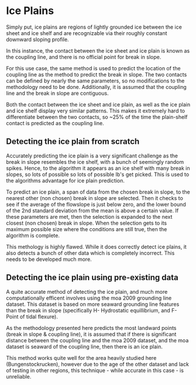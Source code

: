 # Ice Plains

Simply put, ice plains are regions of lightly grounded ice between the ice sheet and ice shelf and are recognizable via their roughly constant downward sloping profile.

In this instance, the contact between the ice sheet and ice plain is known as the coupling line, and there is no official point for break in slope. 

For this use case, the same method is used to predict the location of the coupling line as the method to predict the break in slope. The two contacts can be defined by nearly the same parameters, so no modifications to the methodology need to be done. Additionally, it is assumed that the coupling line and the break in slope are contiguous.

Both the contact between the ice sheet and ice plain, as well as the ice plain and ice shelf display very similar patterns. This makes it extremely hard to differentiate between the two contacts, so ~25% of the time the plain-shelf contact is predicted as the coupling line.

## Detecting the ice plain from scratch

Accurately predicting the ice plain is a very significant challenge as the break in slope resembles the ice shelf, with a bunch of seemingly random spikes. Hence, to the algorithm it appears as an ice shelf with many break in slopes, so lots of possible so lots of possible Ib's get picked. This is used to the algorithms advantage for ice plain prediction.

To predict an ice plain, a span of data from the chosen break in slope, to the nearest other (non chosen) break in slope are selected. Then it checks to see if the average of the flowslope is just below zero, and the lower bound of the 2nd standard deviation from the mean is above a certain value. If these parameters are met, then the selection is expanded to the next closest (non chosen) break in slope. When the selection gets to its maximum possible size where the conditions are still true, then the algorithm is complete.

This methology is highly flawed. While it does correctly detect ice plains, it also detects a bunch of other data which is completely incorrect. This needs to be developed much more.

## Detecting the ice plain using pre-existing data

A quite accurate method of detecting the ice plain, and much more computationally efficent involves using the moa 2009 grounding line dataset. This dataset is based on more seaward grounding line features than the break in slope (specifically H- Hydrostatic equillibrium, and F- Point of tidal flexure).

As the methodology presented here predicts the most landward points (break in slope & coupling line), it is assumed that if there is significant distance between the coupling line and the moa 2009 dataset, and the moa dataset is seaward of the coupling line, then there is an ice plain.

This method works quite well for the area heavily studied here (Bungenstockrucken), however due to the age of the other dataset and lack of testing in other regions, this technique - while accurate in this case - is unreliable.
